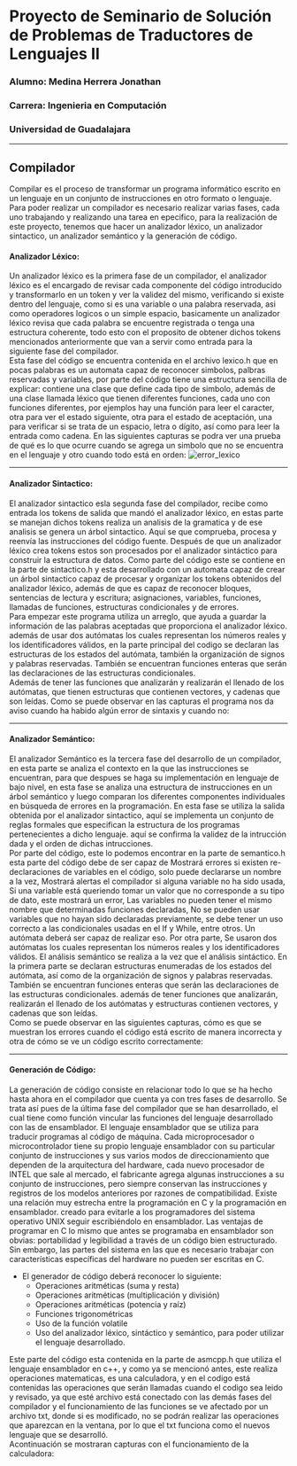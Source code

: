 # Proyecto de Seminario de Solución de Problemas de Traductores de Lenguajes II
### Alumno: Medina Herrera Jonathan
### Carrera: Ingenieria en Computación
### Universidad de Guadalajara
----------------
## Compilador
Compilar es el proceso de transformar un programa informático escrito en un lenguaje en un conjunto de instrucciones en otro formato o lenguaje.  
Para poder realizar un compilador es necesario realizar varias fases, cada uno trabajando y realizando una tarea en epecifico, para la realización de este proyecto, tenemos que hacer un analizador léxico, un analizador sintactico, un analizador semántico y la generación de código. 
#### Analizador Léxico:  
Un analizador léxico es la primera fase de un compilador, el analizador léxico es el encargado de revisar cada componente del código introducido y transformarlo en un token y ver la validez del mismo, verificando si existe dentro del lenguaje, como si es una variable o una palabra reservada, asi como operadores logicos o un simple espacio, basicamente un analizador léxico revisa que cada palabra se encuentre registrada o tenga una estructura coherente, todo esto con el proposito de obtener dichos tokens mencionados anteriormente que van a servir como entrada para la siguiente fase del compilador.  
Esta fase del código se encuentra contenida en el archivo lexico.h que en pocas palabras es un automata capaz de reconocer simbolos, palbras reservadas y variables, por parte del código tiene una estructura sencilla de explicar: contiene una clase que define cada tipo de simbolo, además de una clase llamada léxico que tienen diferentes funciones, cada uno con funciones diferentes, por ejemplos hay una función para leer el caracter, otra para ver el estado siguiente, otra para el estado de aceptación, una para verificar si se trata de un espacio, letra o dígito, así como para leer la entrada como cadena.
En las siguientes capturas se podra ver una prueba de qué es lo que ocurre cuando se agrega un simbolo que no se encuentra en el lenguaje y otro cuando todo está en orden:
![error_lexico](https://user-images.githubusercontent.com/111925532/205796293-9cc7f0ab-415c-423c-a175-dd3dab8a7f75.png)

-------------
#### Analizador Sintactico:  
El analizador sintactico esla segunda fase del compilador, recibe como entrada los tokens de salida que mandó el analizador léxico, en estas parte se manejan dichos tokens realiza un analisis de la gramatica y de ese analisis se genera un árbol sintactico. Aquí se que comprueba, procesa y reenvía las instrucciones del código fuente. Después de que un analizador léxico crea tokens estos son procesados por el analizador sintáctico para construir la estructura de datos.
Como parte del código este se contiene en la parte de sintactico.h y esta desarrollado con un automata capaz de crear un árbol sintactico capaz de procesar y organizar los tokens obtenidos del analizador léxico, además de que es capaz de reconocer bloques, sentencias de lectura y escritura; asignaciones, variables, funciones, llamadas de funciones, estructuras condicionales y de errores.  
Para empezar este programa utiliza un arreglo, que ayuda a guardar la información de las palabras aceptadas que proporciona el analizador léxico. además de usar dos autómatas los cuales representan los números reales y los identificadores válidos, en la parte principal del codigo se declaran las estructuras de los estados del autómata, también la organización de signos y palabras reservadas. También se encuentran funciones enteras que serán las declaraciones de las estructuras condicionales.  
Además de tener las funciones que analizarán y realizarán el llenado de los autómatas, que tienen estructuras que contienen vectores, y cadenas que son leídas.
Como se puede observar en las capturas el programa nos da aviso cuando ha habido algún error de sintaxis y cuando no:

-------------
#### Analizador Semántico:  
El analizador Semántico es la tercera fase del desarrollo de un compilador, en esta parte se analiza el contexto en la que las instrucciones se encuentran, para que despues se haga su implementación en lenguaje de bajo nivel, en esta fase se analiza una estructura de instrucciones en un árbol semántico y luego comparan los
diferentes componentes individuales en búsqueda de errores en la programación. En esta fase se utiliza la salida obtenida por el analizador sintactico, aquí se implementa un conjunto de reglas formales que especifican la estructura de los programas pertenecientes a dicho lenguaje. aquí se confirma la validez de la intrucción dada y el orden de dichas intrucciones.  
Por parte del código, este lo podemos encontrar en la parte de semantico.h esta parte del código debe de ser capaz de Mostrará errores si existen re-declaraciones de variables en el código, solo puede declararse un nombre a la vez, Mostrará alertas el compilador si alguna variable no ha sido usada, Si una variable está queriendo tomar un valor que no corresponde a su tipo de dato, este mostrará un error, Las variables no pueden tener el mismo nombre que determinadas funciones declaradas, No se pueden usar variables que no hayan sido declaradas previamente, se debe tener un uso correcto a las condicionales usadas en el If y While, entre otros. Un autómata deberá ser capaz de realizar eso. Por otra parte, Se usaron dos autómatas los cuales representan los números reales y los identificadores
válidos. El análisis semántico se realiza a la vez que el análisis sintáctico. En la primera parte se declaran estructuras enumeradas de los estados del autómata,
así como de la organización de signos y palabras reservadas. También se encuentran funciones enteras que serán las declaraciones de las estructuras condicionales.
además de tener funciones que analizarán, realizarán el llenado de los autómatas y estructuras contienen vectores, y cadenas que son leídas.  
Como se puede observar en las siguientes capturas, cómo es que se muestran los errores cuando el código está escrito de manera incorrecta y otra de cómo se ve un código escrito correctamente:

-----------
#### Generación de Código:
La generación de código consiste en relacionar todo lo que se ha hecho hasta ahora en el compilador que cuenta ya con tres fases de desarrollo. Se trata así pues de la última fase del compilador que se han desarrollado, el cual tiene como función vincular las funciones del lenguaje desarrollado con las de ensamblador. El lenguaje ensamblador que se utiliza para traducir programas al código de máquina. Cada microprocesador o microcontrolador tiene su propio lenguaje ensamblador con su particular
conjunto de instrucciones y sus varios modos de direccionamiento que dependen de la arquitectura del hardware, cada nuevo procesador de INTEL que sale al mercado, el
fabricante agrega algunas instrucciones a su conjunto de instrucciones, pero siempre conservan las instrucciones y registros de los modelos anteriores por razones de
compatibilidad. Existe una relación muy estrecha entre la programación en C y la programación en ensamblador.
creado para evitarle a los programadores del sistema operativo UNIX seguir escribiéndolo en ensamblador. Las ventajas de programar en C lo mismo que antes se programaba en ensamblador son obvias: portabilidad y legibilidad a través de un código bien estructurado. Sin embargo, las partes del sistema en las que es necesario trabajar con características específicas del hardware no pueden ser escritas en C.  
* El generador de código deberá reconocer lo siguiente:  
  * Operaciones aritméticas (suma y resta)
  * Operaciones aritméticas (multiplicación y división)
  * Operaciones aritméticas (potencia y raíz)
  * Funciones trigonométricas
  * Uso de la función volatile
  * Uso del analizador léxico, sintáctico y semántico, para poder utilizar el lenguaje desarrollado.  

Este parte del código esta contenida en la parte de asmcpp.h que utiliza el lenguaje ensamblador en c++, y como ya se mencionó antes, este realiza operaciones matematicas, es una calculadora, y en el codigo está contenidas las operaciones que serán llamadas cuando el codigo sea leido y revisado, ya que esté archivo está conectado con las demás fases del compilador y el funcionamiento de las funciones se ve afectado por un archivo txt, donde si es modificado, no se podrán realizar las operaciones que aparezcan en la ventana, por lo que el txt funciona como el nuevos lenguaje que se desarrolló.  
Acontinuación se mostraran capturas con el funcionamiento de la calculadora:  

